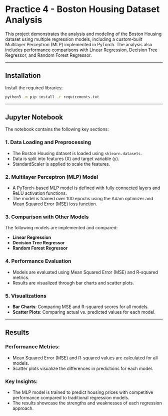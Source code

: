 # Practice 4 - Boston Housing Dataset Analysis

This project demonstrates the analysis and modeling of the Boston Housing dataset using multiple regression models, including a custom-built Multilayer Perceptron (MLP) implemented in PyTorch. The analysis also includes performance comparisons with Linear Regression, Decision Tree Regressor, and Random Forest Regressor.

---

## Installation
Install the required libraries:
```bash
python3 -m pip install -r requirements.txt
```

---

## Jupyter Notebook

The notebook contains the following key sections:

### 1. Data Loading and Preprocessing
- The Boston Housing dataset is loaded using `sklearn.datasets`.
- Data is split into features (X) and target variable (y).
- StandardScaler is applied to scale the features.

### 2. Multilayer Perceptron (MLP) Model
- A PyTorch-based MLP model is defined with fully connected layers and ReLU activation functions.
- The model is trained over 100 epochs using the Adam optimizer and Mean Squared Error (MSE) loss function.

### 3. Comparison with Other Models
The following models are implemented and compared:
- **Linear Regression**
- **Decision Tree Regressor**
- **Random Forest Regressor**

### 4. Performance Evaluation
- Models are evaluated using Mean Squared Error (MSE) and R-squared metrics.
- Results are visualized through bar charts and scatter plots.

### 5. Visualizations
- **Bar Charts**: Comparing MSE and R-squared scores for all models.
- **Scatter Plots**: Comparing actual vs. predicted values for each model.

---

## Results

### Performance Metrics:
- Mean Squared Error (MSE) and R-squared values are calculated for all models.
- Scatter plots visualize the differences in predictions for each model.

### Key Insights:
- The MLP model is trained to predict housing prices with competitive performance compared to traditional regression models.
- The results showcase the strengths and weaknesses of each regression approach.


